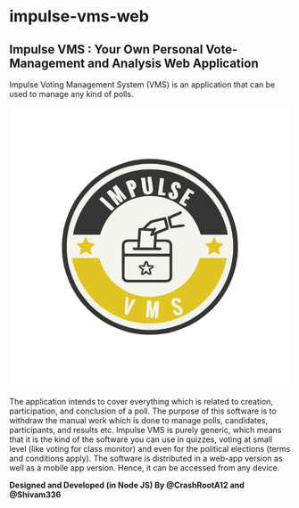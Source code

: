 # impulse-vms-web
## Impulse VMS : Your Own Personal Vote-Management and Analysis Web Application
Impulse Voting Management System (VMS) is an application that can be used to manage any kind of polls. 

![Impulse VMS Logo](/public/assets/img/logo.svg)

The application intends to cover everything which is related to creation, participation, and conclusion of a poll. 
The purpose of this software is to withdraw the manual work which is done to manage polls, candidates, participants, and results etc.
Impulse VMS is purely generic, which means that it is the kind of the software you can use in quizzes, voting at small level (like voting for class monitor) and even for the political elections (terms and conditions apply). 
The software is distributed in a web-app version as well as a mobile app version. Hence, it can be accessed from any device.

**Designed and Developed (in Node JS) By @CrashRootA12 and @Shivam336**

